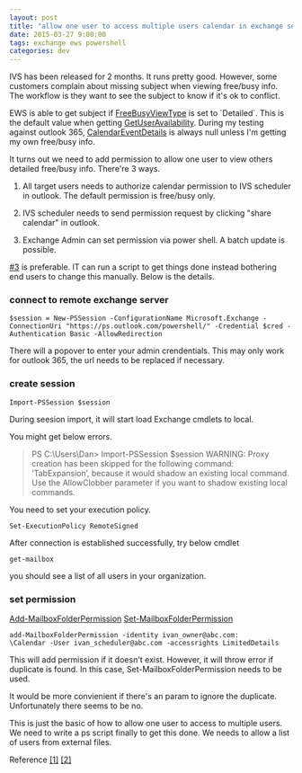 ```yaml
---
layout: post
title: "allow one user to access multiple users calendar in exchange server using power shell"
date: 2015-03-27 9:00:00
tags: exchange ews powershell
categories: dev
---
```


IVS has been released for 2 months. It runs pretty good. However, some customers complain about missing subject when viewing free/busy info. The workflow is they want to see the subject to know if it's ok to conflict.

EWS is able to get subject if [FreeBusyViewType](https://msdn.microsoft.com/en-us/library/office/aa563929(v=exchg.150).aspx) is set to `Detailed`. This is the default value when getting [GetUserAvailability](https://msdn.microsoft.com/en-us/library/microsoft.exchange.webservices.data.exchangeservice.getuseravailability(v=exchg.80).aspx). During my testing against outlook 365, [CalendarEventDetails](https://msdn.microsoft.com/en-us/library/exchangewebservices.calendarevent_properties(v=exchg.80).aspx) is always null unless I'm getting my own free/busy info.

It turns out we need to add permission to allow one user to view others detailed free/busy info. There're 3 ways.

1. All target users needs to authorize calendar permission to IVS scheduler in outlook. The default permission is free/busy only.

2. IVS scheduler needs to send permission request by clicking "share calendar" in outlook.

3. <a name="num3">Exchange Admin can set permission via power shell. A batch update is possible.</a>

 [\#3](#num3) is preferable. IT can run a script to get things done instead bothering end users to change this manually. Below is the details.

### connect to remote exchange server ###

```script
$session = New-PSSession -ConfigurationName Microsoft.Exchange -ConnectionUri "https://ps.outlook.com/powershell/" -Credential $cred -Authentication Basic -AllowRedirection
```
There will a popover to enter your admin crendentials. This may only work for outlook 365, the url needs to be replaced if necessary.

### create session ###

```script
Import-PSSession $session
```
During seesion import, it will start load Exchange cmdlets to local.

You might get below errors.  

> PS C:\Users\Dan> Import-PSSession $session
WARNING: Proxy creation has been skipped for the following command: ‘TabExpansion’, because it would shadow an existing
local command. Use the AllowClobber parameter if you want to shadow existing local commands.

You need to set your execution policy.

```script
Set-ExecutionPolicy RemoteSigned
```

After connection is established successfully, try below cmdlet

```script
get-mailbox
```
you should see a list of all users in your organization.


### set permission ###

[Add-MailboxFolderPermission](https://technet.microsoft.com/en-us/library/dd298062(v=exchg.141).aspx)
[Set-MailboxFolderPermission](https://technet.microsoft.com/en-us/library/ff522363(v=exchg.141).aspx)

```script
add-MailboxFolderPermission -identity ivan_owner@abc.com:
\Calendar -User ivan_scheduler@abc.com -accessrights LimitedDetails
```

This will add permission if it doesn't exist. However, it will throw error if duplicate is found. In this case, Set-MailboxFolderPermission needs to be used.

It would be more convienient if there's an param to ignore the duplicate. Unfortunately there seems to be no.

This is just the basic of how to allow one user to access to multiple users. We need to write a ps script finally to get this done. We needs to allow a list of users from external files.












Reference
[[1]](https://technet.microsoft.com/en-us/library/jj984289(v=exchg.150).aspx)
[[2]](http://careexchange.in/working-with-calendar-permissions-in-bulk-on-exchange-2010-sp2/)

